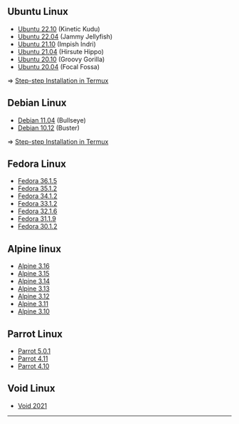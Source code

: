 ## Ubuntu Linux

* [Ubuntu 22.10](https://partner-images.canonical.com/core/kinetic/current) (Kinetic Kudu)
* [Ubuntu 22.04](https://partner-images.canonical.com/core/jammy/current) (Jammy Jellyfish)
* [Ubuntu 21.10](https://partner-images.canonical.com/core/impish/current) (Impish Indri)
* [Ubuntu 21.04](https://partner-images.canonical.com/core/hirsute/current) (Hirsute Hippo)
* [Ubuntu 20.10](https://partner-images.canonical.com/core/groovy/current) (Groovy Gorilla)
* [Ubuntu 20.04](https://partner-images.canonical.com/core/focal/current) (Focal Fossa)

=> [Step-step Installation in Termux](https://github.com/wahasa/Ubuntu)

## Debian Linux

* [Debian 11.04](https://github.com/wahasa/Debian/releases/tag/11.4) (Bullseye)
* [Debian 10.12](https://github.com/wahasa/Debian/releases/tag/10.12) (Buster)

=> [Step-step Installation in Termux](https://github.com/wahasa/Debian)

## Fedora Linux

* [Fedora 36.1.5](https://archives.fedoraproject.org/pub/archive/fedora/linux/releases/36/Container)
* [Fedora 35.1.2](https://archives.fedoraproject.org/pub/archive/fedora/linux/releases/35/Container)
* [Fedora 34.1.2](https://archives.fedoraproject.org/pub/archive/fedora/linux/releases/34/Container)
* [Fedora 33.1.2](https://archives.fedoraproject.org/pub/archive/fedora/linux/releases/33/Container)
* [Fedora 32.1.6](https://archives.fedoraproject.org/pub/archive/fedora/linux/releases/32/Container)
* [Fedora 31.1.9](https://archives.fedoraproject.org/pub/archive/fedora/linux/releases/31/Container)
* [Fedora 30.1.2](https://archives.fedoraproject.org/pub/archive/fedora/linux/releases/30/Container)

## Alpine linux

* [Alpine 3.16](https://dl-cdn.alpinelinux.org/alpine/v3.16/releases)
* [Alpine 3.15](https://dl-cdn.alpinelinux.org/alpine/v3.15/releases)
* [Alpine 3.14](https://dl-cdn.alpinelinux.org/alpine/v3.14/releases)
* [Alpine 3.13](https://dl-cdn.alpinelinux.org/alpine/v3.13/releases)
* [Alpine 3.12](https://dl-cdn.alpinelinux.org/alpine/v3.12/releases)
* [Alpine 3.11](https://dl-cdn.alpinelinux.org/alpine/v3.11/releases)
* [Alpine 3.10](https://dl-cdn.alpinelinux.org/alpine/v3.10/releases)

## Parrot Linux

* [Parrot 5.0.1](https://ftp.up.pt/parrot/iso/5.0.1)
* [Parrot 4.11](https://ftp.up.pt/parrot/iso/4.11.3)
* [Parrot 4.10](https://ftp.up.pt/parrot/iso/4.10)

## Void Linux

* [Void 2021](https://a-hel-fi.m.voidlinux.org/live/current)
--------


